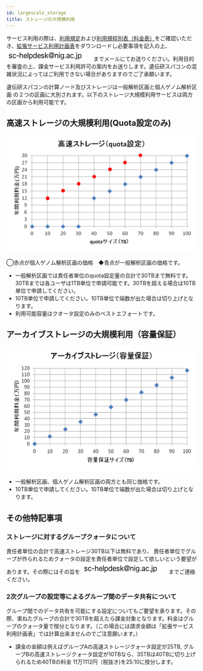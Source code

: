 ```yaml
---
id: largescale_storage
title: ストレージの大規模利用
---
```


サービス利用の際は、[利用規定](/application/use_policy)および[利用規程別表（料金表）](/application/use_policy)をご確認いただき、[拡張サービス利用計画表](/files/usage_plan_table-ver2.2.2.xlsx)をダウンロードし必要事項を記入の上、![](sc-helpdesk.png)までメールにてお送りください。利用目的を審査の上、課金サービス利用許可の案内をお送りします。遺伝研スパコンの混雑状況によってはご利用できない場合がありますのでご了承願います。

 

遺伝研スパコンの計算ノード及びストレージは一般解析区画と個人ゲノム解析区画 の２つの区画に大別されます。以下のストレージ大規模利用サービスは両方の区画から利用可能です。

 
##  高速ストレージの大規模利用(Quota設定のみ)

 

![](storage1.png)

 

◯赤点が個人ゲノム解析区画の価格　◆青点が一般解析区画の価格です。

- 一般解析区画では責任者単位のquota設定量の合計で30TBまで無料です。30TBまでは各ユーザは1TB単位で申請可能です。30TBを超える場合は10TB単位で申請してください。
- 10TB単位で申請してください。10TB単位で端数が出た場合は切り上げとなります。
- 利用可能容量はクオータ設定のみのベストエフォートです。

 
 
## アーカイブストレージの大規模利用（容量保証）

![](storage3.png)


- 一般解析区画、個人ゲノム解析区画の両方とも同じ価格です。
- 10TB単位で申請してください。10TB単位で端数が出た場合は切り上げとなります。

 
## その他特記事項

### ストレージに対するグループクォータについて

 責任者単位の合計で高速ストレージ30TB以下は無料であり、 責任者単位でグループが作られるためクォータの設定を責任者単位で設定して欲しいという要望があります。その際にはその旨を ![](sc-helpdesk.png)までご連絡ください。

### 2次グループの設定等によるグループ間のデータ共有について

グループ間でのデータ共有を可能にする設定についてもご要望を承ります。その際、束ねたグループの合計で30TBを超えたら課金対象となります。料金はグループのクォータ量で按分となります。（この場合には請求金額は「拡張サービス利用計画表」では計算出来ませんのでご注意願います。）

- 課金の金額は例えばグループAの高速ストレージクォータ設定が25TB, グループBの高速ストレージクォータ設定が10TBなら、35TBは40TBに切り上げられるため40TBの料金 11万1112円（税抜き)を25:10に按分します。
